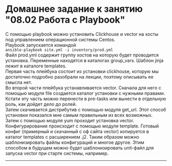 # Домашнее задание к занятию "08.02 Работа с Playbook"

С помощью playbook можно установить Clickhouse и vector на хосты под управлением операционной системы Centos.  
Playbook запускается командой  
`ansible-playbook site.yml -i inventory/prod.yml`  
Файл prod.yml содержит группу хостов на которую будет проводится установка. Переменные находятся в каталогах group_vars. Шаблон jinja лежит в каталоге templates.  
Первая часть плейбука состоит из установки clickhouse, которую мы достаточно подробно разобрали на лекции, поэтому описывать ее смысла нет.  
Во второй части плейбука устанавливается vector. Сначала для него с помощью модуля file создается каталог установки с нужными правами. Кстати эту часть можно перенести в pre-tasks или вынести в отдельную роль, как дойдет дело до ролей.  
Затем скачивается дистрибутив с помощью модуля get_url. Этот способ установки показался мне самым правильным из всех возможных. Затем с помощью модуля yum проходит установка vector.  
Конфигурирование происходит с помощью модуля template. Готовый конфиг (примерный и скачанный с оф сайта vector) копируется в каталог templates с расширением .j2. Таким образом можно шаблонизировать файлы конфигураций и многое другое. Этим способом в будущем можно будет шаблонизировать unit-файл для запуска vector при старте системы, например.   


---